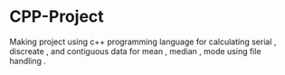 # CPP-Project
Making project using c++ programming language for calculating serial , discreate , and contiguous data for mean , median , mode using file handling .
